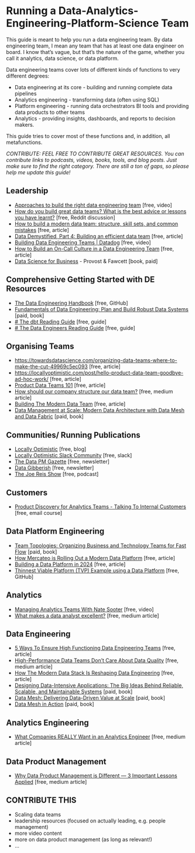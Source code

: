 # Running a Data-Analytics-Engineering-Platform-Science Team
This guide is meant to help you run a data engineering team. By data engineering team, I mean any team that has at least one data engineer on board. I know that’s vague, but that’s the nature of the game, whether you call it analytics, data science, or data platform.

Data engineering teams cover lots of different kinds of functions to very different degrees:

- Data engineering at its core - building and running complete data pipelines
- Analytics engineering - transforming data (often using SQL)
- Platform engineering - running data orchestrators BI tools and providing data products to other teams
- Analytics - providing insights, dashboards, and reports to decision makers.

This guide tries to cover most of these functions and, in addition, all metafunctions.

*CONTRIBUTE: FEEL FREE TO CONTRIBUTE GREAT RESOURCES. You can contribute links to podcasts, videos, books, tools, and blog posts. Just make sure to find the right category. There are still a ton of gaps, so please help me update this guide!*

## Leadership

- [Approaches to build the right data engineering team](https://www.youtube.com/watch?v=eUhYFjCy7-w&ab_channel=AnalyticsIndiaMagazine) [free, video]
- [How do you build great data teams? What is the best advice or lessons you have learnt?](https://www.reddit.com/r/dataengineering/comments/17mzdka/how_do_you_build_great_data_teams_what_is_the/) [free, Reddit discussion]
- [How to build a modern data team: structure, skill sets, and common mistakes](https://www.thoughtspot.com/data-trends/how-to-build-a-modern-data-team-structure-skill-sets-and-common-mistakes) [free, article]
- [Data Demystified, Part 4: Building an efficient data team](https://www.airops.com/blog/building-an-efficient-data-team) [free, article]
- [Building Data Engineering Teams | Datadog](https://www.youtube.com/watch?v=AosWbBsUHG8&ab_channel=DataCouncil) [free, video]
- [How to Build an On-Call Culture in a Data Engineering Team](https://towardsdatascience.com/how-to-build-an-on-call-culture-in-a-data-engineering-team-7856fac0c99) [free, article]
- [Data Science for Business](https://www.amazon.com/-/en/Foster-Provost/dp/1449361323/) - Provost & Fawcett [book, paid]

## Comprehensive Getting Started with DE Resources

- [The Data Engineering Handbook](https://github.com/DataExpert-io/data-engineer-handbook) [free, GitHub]
- [Fundamentals of Data Engineering: Plan and Build Robust Data Systems](https://www.amazon.com/-/en/Joe-Reis/dp/1098108302) [paid, book]
- [# The dbt Reading Guide](https://www.notion.so/The-dbt-Reading-Guide-8df59be20e374858b65509648a869abf?pvs=21) [free, guide]
- [# The Data Engineers Reading Guide](https://www.notion.so/The-Data-Engineers-Reading-Guide-05f6a032b36146d082d86c03016c5b89?pvs=21) [free, guide]

## Organising Teams

- https://towardsdatascience.com/organizing-data-teams-where-to-make-the-cut-49969c5ec093 [free, article]
- https://locallyoptimistic.com/post/hello-product-data-team-goodbye-ad-hoc-work/ [free, article]
- [Product Data Teams 101](https://www.thdpth.com/p/product-data-teams-101) [free, article]
- [How should our company structure our data team?](https://medium.com/super/how-should-our-company-structure-our-data-team-e71f6846024d) [free, medium article]
- [Building The Modern Data Team](https://databased.pedramnavid.com/p/modern-data-team) [free, article]
- [Data Management at Scale: Modern Data Architecture with Data Mesh and Data Fabric](https://www.amazon.com/Data-Management-Scale-Modern-Architecture/dp/1098138864/ref=sr_1_1?crid=F05M0UVI6SMY&dib=eyJ2IjoiMSJ9.XJDf2LZM_vJ2nuyQAXnnwdl9I0mhkrCU72KCTuCHAA2crGgdPYcGI7faTeHyb7hNJD7IwAZzflBESyG9yaZ_eQ8GkN68gfpStV_8SO4MECSF67QfbqaGNBbcu4AOeILjKuwTQmivnRf92y7SkFNOd4OO8qgQW71aty6zleBNAohJWP9d-KPEHUAZBWZE3Gxu0Vz9wT5DtsrmMjeReusezvR72IhyhHhLnJ0iwaU2uKQ.aGwIhi6A46-GDkNmoh2rxZwX5yYicuoJQidjK7XIMW8&dib_tag=se&keywords=data+management+at+scale&qid=1715070311&s=books&sprefix=data+management+at+sca%2Cstripbooks-intl-ship%2C189&sr=1-1) [paid, book]

## Communities/ Running Publications

- [Locally Optimistic](https://locallyoptimistic.com/) [free, blog]
- [Locally Optimistic Slack Community](https://locallyoptimistic.com/community/) [free, slack]
- [The Data PM Gazette](https://thedataproductmanager.substack.com/) [free, newsletter]
- [Data Gibberish](https://datagibberish.com/) [free, newsletter]
- [The Joe Reis Show](https://open.spotify.com/show/3mcKitYGS4VMG2eHd2PfDN) [free, podcast]

## Customers

- [Product Discovery for Analytics Teams - Talking To Internal Customers](https://www.theanalyticspm.com/discovery-course) [free, email course]

## Data Platform Engineering

- [Team Topologies: Organizing Business and Technology Teams for Fast Flow](https://www.amazon.com/Team-Topologies-Organizing-Business-Technology-ebook/dp/B09JWT9S4D?&linkCode=sl1&tag=thdpth-20&linkId=696c68d67d70020e5e3b7fc7745ead4c&language=en_US&ref_=as_li_ss_tl) [paid, book]
- [How Mercateo is Rolling Out a Modern Data Platform](https://support.unite.eu/en_GB/blog/how-mercateo-is-rolling-out-a-modern-data-platform) [free, article]
- [Building a Data Platform in 2024](https://towardsdatascience.com/building-a-data-platform-in-2024-d63c736cccef) [free, article]
- [Thinnest Viable Platform (TVP) Example using a Data Platform](https://github.com/sbalnojan/TVP-example) [free, GitHub]

## Analytics

- [Managing Analytics Teams With Nate Sooter](https://www.youtube.com/watch?v=E1JoS6_uGrY&ab_channel=SeattleDataGuy) [free, video]
- [What makes a data analyst excellent?](https://towardsdatascience.com/what-makes-a-data-analyst-excellent-17ee4651c6db) [free, medium article]

## Data Engineering

- [5 Ways To Ensure High Functioning Data Engineering Teams](https://www.montecarlodata.com/blog-5-ways-to-ensure-high-functioning-data-engineering-teams/) [free, article]
- [High-Performance Data Teams Don’t Care About Data Quality](https://medium.com/geekculture/high-performance-data-teams-dont-care-about-data-quality-52baa4141fe8) [free, medium article]
- [How The Modern Data Stack Is Reshaping Data Engineering](https://preset.io/blog/reshaping-data-engineering/) [free, article]
- [Designing Data-Intensive Applications: The Big Ideas Behind Reliable, Scalable, and Maintainable Systems](https://www.amazon.com/Designing-Data-Intensive-Applications-Reliable-Maintainable/dp/1449373321) [paid, book]
- [Data Mesh: Delivering Data-Driven Value at Scale](https://www.amazon.com/Data-Mesh-Delivering-Data-Driven-Value/dp/1492092398/) [paid, book]
- [Data Mesh in Action](https://www.amazon.com/Data-Mesh-Action-Jacek-Majchrzak/dp/1633439976/) [paid, book]

## Analytics Engineering

- [What Companies REALLY Want in an Analytics Engineer](https://medium.com/geekculture/what-companies-really-want-in-an-analytics-engineer-1ac03ff4494a) [free, medium article]


## Data Product Management

- [Why Data Product Management is Different — 3 Important Lessons Applied](https://medium.com/geekculture/why-data-product-management-is-different-3-important-lessons-applied-4e88342b0f3f) [free, medium article]

## CONTRIBUTE THIS
- Scaling data teams
- leadership resources (focused on actually leading, e.g. people management)
- more video content
- more on data product management (as long as relevant!)
- ...
